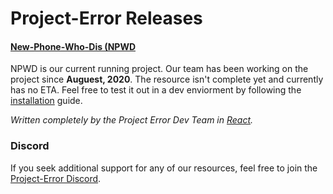# Project-Error Releases

#### [New-Phone-Who-Dis (NPWD](https://github.com/project-error/new-phone-who-dis)
NPWD is our current running project. Our team has been working on the project since **Auguest, 2020**. 
The resource isn't complete yet and currently has no ETA. Feel free to test it out in a dev enviorment by following the [installation](npwd/home?id=installation-steps) guide.

*Written completely by the Project Error Dev Team in [React](https://reactjs.org/).*

### Discord
If you seek additional support for any of our resources, feel free to join the [Project-Error Discord](https://discord.gg/HYwBjTbAY5).

